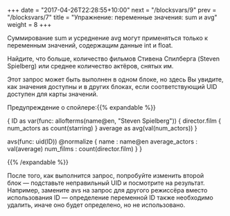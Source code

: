+++
date =  "2017-04-26T22:28:55+10:00"
next = "/blocksvars/9"
prev = "/blocksvars/7"
title = "Упражнение: переменные значения: sum и avg"
weight = 8
+++

Суммирование sum и усреднение avg могут применяться только к переменным значений, содержащим данные int и float.

Найдите, что больше, количество фильмов Стивена Спилберга (Steven Spielberg) или среднее количество актёров, снятых им.

Этот запрос может быть выполнен в одном блоке, но здесь Вы увидите, как значения доступны и в других блоках, если соответствующий UID доступен для карты значений.

Предупреждение о спойлере:{{% expandable %}}

{
  ID as var(func: allofterms(name@en, "Steven Spielberg")) {
    director.film {
      num_actors as count(starring)
    }
    average as avg(val(num_actors))
  }

  avs(func: uid(ID)) @normalize {
    name : name@en
    average_actors : val(average)
    num_films : count(director.film)
  }
}

{{% /expandable %}}

После того, как выполнится запрос, попробуйте изменить второй блок — подставьте неправильный UID и посмотрите на результат. Например, замените avs на запрос для другого режиссёра вместо использования ID — определение переменной ID также необходимо удалить, иначе оно будет определено, но не использовано.
